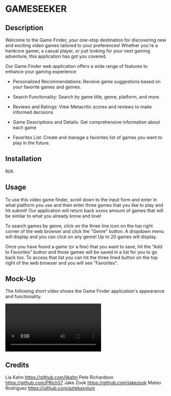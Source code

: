 # GAMESEEKER

## Description

Welcome to the Game Finder, your one-stop destination for discovering new and exciting video games tailored to your preferences! Whether you're a hardcore gamer, a casual player, or just looking for your next gaming adventure, this application has got you covered.

Our Game Finder web application offers a wide range of features to enhance your gaming experience:

- Personalized Recommendations: Receive game suggestions based on your favorite games and genres.

- Search Functionality: Search by game title, genre, platform, and more.

- Reviews and Ratings: View Metacritic scores and reviews to make informed decisions

- Game Descriptions and Details: Get comprehensive information about each game

- Favorites List: Create and manage a favorites list of games you want to play in the future.

## Installation

N/A

## Usage

To use this video game finder, scroll down to the input form and enter in what platform you use and then enter three games that you like to play and hit submit! Our application will return back xxxxx amount of games that will be similar to what you already know and love!

To search games by genre, click on the three line icon on the top right corner of the web browser and click the "Genre" button. A dropdown menu will display and you can click on any genre! Up to 20 games will display.

Once you have found a game (or a few) that you want to save, hit the "Add to Favorites" button and those games will be saved in a list for you to go back too. To access that list you can hit the three lined button on the top right of the web browser and you will see "Favorites".

## Mock-Up

The following short video shows the Game Finder application's appearance and functionality.

![Video of Game Finder application](./assets/images/app%20demo.mp4)

## Credits

Lia Kahn
https://github.com/ljkahn
Pete Richardson
https://github.com/PRich57
Jake Zook
https://github.com/jakezook
Mateo Rodriguez
https://github.com/aztekasylum
